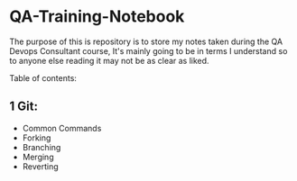 # QA-Training-Notebook

The purpose of this is repository is to store my notes taken during the QA Devops Consultant course, It's mainly going to be in terms I understand so to anyone else reading it may not be as clear as liked.

Table of contents:

## 1 Git:
- Common Commands
- Forking
- Branching
- Merging
- Reverting
